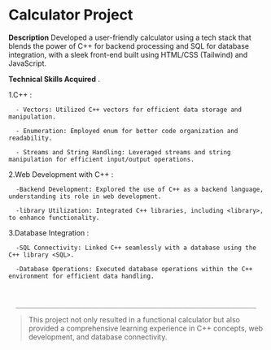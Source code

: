 # Calculator Project
**Description**
Developed a user-friendly calculator using a tech stack that blends the power of C++ for backend processing and SQL for database integration, with a sleek front-end built using HTML/CSS (Tailwind) and JavaScript.

**Technical Skills Acquired** .


1.C++ :

      - Vectors: Utilized C++ vectors for efficient data storage and manipulation.
      
      - Enumeration: Employed enum for better code organization and readability.
      
      - Streams and String Handling: Leveraged streams and string manipulation for efficient input/output operations.
      
2.Web Development with C++ :


      -Backend Development: Explored the use of C++ as a backend language, understanding its role in web development.
      
      -library Utilization: Integrated C++ libraries, including <library>, to enhance functionality.
      
3.Database Integration :


      -SQL Connectivity: Linked C++ seamlessly with a database using the C++ library <SQL>.
      
      -Database Operations: Executed database operations within the C++ environment for efficient data handling.

      
      
      __________________________________________________________________
> This project not only resulted in a functional calculator but also provided a comprehensive learning experience in C++ concepts, web development, and database connectivity.

